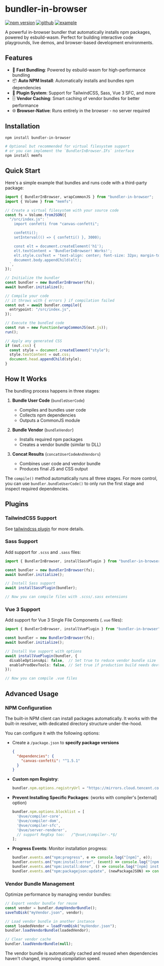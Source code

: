 # bundler-in-browser

[![npm version](https://img.shields.io/npm/v/bundler-in-browser.svg)](https://www.npmjs.com/package/bundler-in-browser) [![github](https://img.shields.io/badge/github-source-blue)](https://github.com/lyonbot/bundler-in-browser) [![example](https://img.shields.io/badge/example-online-green)](https://lyonbot.github.io/bundler-in-browser/)

A powerful in-browser bundler that automatically installs npm packages, powered by esbuild-wasm. Perfect for building interactive code playgrounds, live demos, and browser-based development environments.

## Features

- 🚀 **Fast Bundling**: Powered by esbuild-wasm for high-performance bundling
- 📦 **Auto NPM Install**: Automatically installs and bundles npm dependencies
- 🔌 **Plugin System**: Support for TailwindCSS, Sass, Vue 3 SFC, and more
- 🗄️ **Vendor Caching**: Smart caching of vendor bundles for better performance
- 🌐 **Browser-Native**: Runs entirely in the browser - no server required

## Installation

```sh
npm install bundler-in-browser

# Optional but recommended for virtual filesystem support
# or you can implement the `BundlerInBrowser.IFs` interface
npm install memfs
```

## Quick Start

Here's a simple example that bundles and runs code with a third-party package:

```ts
import { BundlerInBrowser, wrapCommonJS } from "bundler-in-browser";
import { Volume } from "memfs";

// Create a virtual filesystem with your source code
const fs = Volume.fromJSON({
  "/src/index.js": `
    import confetti from "canvas-confetti";

    confetti();
    setInterval(() => { confetti() }, 3000);

    const elt = document.createElement('h1');
    elt.textContent = 'BundlerInBrowser! Works!';
    elt.style.cssText = 'text-align: center; font-size: 32px; margin-top: 30vh;';
    document.body.appendChild(elt);
  `,
});

// Initialize the bundler
const bundler = new BundlerInBrowser(fs);
await bundler.initialize();

// Compile your code
// it throws with { errors } if compilation failed
const out = await bundler.compile({
  entrypoint: "/src/index.js",
});

// Execute the bundled code
const run = new Function(wrapCommonJS(out.js));
run();

// Apply any generated CSS
if (out.css) {
  const style = document.createElement("style");
  style.textContent = out.css;
  document.head.appendChild(style);
}
```

## How It Works

The bundling process happens in three stages:

1. **Bundle User Code** (`bundleUserCode`)
   - Compiles and bundles user code
   - Collects npm dependencies
   - Outputs a CommonJS module

2. **Bundle Vendor** (`bundleVendor`)
   - Installs required npm packages
   - Creates a vendor bundle (similar to DLL)

3. **Concat Results** (`concatUserCodeAndVendors`)
   - Combines user code and vendor bundle
   - Produces final JS and CSS output

The `compile()` method automatically runs all three stages. For more control, you can use `bundler.bundleUserCode()` to only run the first stage and inspect required dependencies.

## Plugins

### TailwindCSS Support

See [tailwindcss plugin](https://github.com/lyonbot/bundler-in-browser/tree/main/packages/tailwindcss) for more details.

### Sass Support

Add support for `.scss` and `.sass` files:

```ts
import { BundlerInBrowser, installSassPlugin } from "bundler-in-browser";

const bundler = new BundlerInBrowser(fs);
await bundler.initialize();

// Install Sass support
await installSassPlugin(bundler);

// Now you can compile files with .scss/.sass extensions
```

### Vue 3 Support

Add support for Vue 3 Single File Components (`.vue` files):

```ts
import { BundlerInBrowser, installVuePlugin } from "bundler-in-browser";

const bundler = new BundlerInBrowser(fs);
await bundler.initialize();

// Install Vue support with options
await installVuePlugin(bundler, {
  disableOptionsApi: false,  // Set true to reduce vendor bundle size
  enableProdDevTools: false, // Set true if production build needs devtools
});

// Now you can compile .vue files
```

## Advanced Usage

### NPM Configuration

The built-in NPM client can install packages automatically. It works with the built-in resolver, with dedicated directory structure under-the-hood.

You can configure it with the following options:

- Create a `/package.json` to **specify package versions**

  ```json
  {
    "dependencies": {
      "canvas-confetti": "^1.5.1"
    }
  }
  ```

- **Custom npm Registry**: 

  ```js
  bundler.npm.options.registryUrl = "https://mirrors.cloud.tencent.com/npm";
  ```

- **Prevent Installing Specific Packages**: (works with compiler's [external] option)

  ```js
  bundler.npm.options.blocklist = [
    '@vue/compiler-core',
    '@vue/compiler-dom',
    '@vue/compiler-sfc',
    '@vue/server-renderer',
    // support RegExp too:   /^@vue\/compiler-.*$/
  ];
  ```

- **Progress Events**: Monitor installation progress:

  ```js
  bundler.events.on("npm:progress", e => console.log("[npm]", e));
  bundler.events.on("npm:install:error", (event) => console.log("[npm] install failed", event.errors));
  bundler.events.on("npm:install:done", () => console.log("[npm] install:done"));
  bundler.events.on("npm:packagejson:update", (newPackageJSON) => console.log("[newPackageJSON]", newPackageJSON));
  ```

### Vendor Bundle Management

Optimize performance by managing vendor bundles:

```js
// Export vendor bundle for reuse
const vendor = bundler.dumpVendorBundle();
saveToDisk("myVendor.json", vendor);

// Load vendor bundle in another instance
const loadedVendor = loadFromDisk("myVendor.json");
bundler.loadVendorBundle(loadedVendor);

// Clear vendor cache
bundler.loadVendorBundle(null);
```

The vendor bundle is automatically cached and reused when dependencies haven't changed, improving compilation speed.
